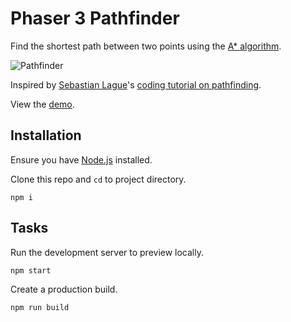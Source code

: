 # Phaser 3 Pathfinder

Find the shortest path between two points using the [A* algorithm](https://en.wikipedia.org/wiki/A*_search_algorithm).

![Pathfinder](https://user-images.githubusercontent.com/7384630/67167093-b12d8700-f38d-11e9-8dcf-b92d5e0ca441.gif)

Inspired by [Sebastian Lague](https://twitter.com/sebastianlague)'s [coding tutorial on pathfinding](https://www.youtube.com/watch?v=-L-WgKMFuhE).

View the [demo](https://sebsowter.github.io/phaser-pathfinder/).

## Installation

Ensure you have [Node.js](https://nodejs.org) installed.

Clone this repo and `cd` to project directory.

```
npm i
```

## Tasks

Run the development server to preview locally.
```
npm start
```

Create a production build.
```
npm run build
```
